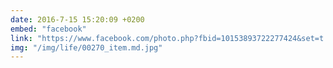 ```yaml
---
date: 2016-7-15 15:20:09 +0200
embed: "facebook"
link: "https://www.facebook.com/photo.php?fbid=10153893722277424&set=t.502032423&type=3&theater"
img: "/img/life/00270_item.md.jpg"
---
```

